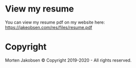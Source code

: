 # View my resume

You can view my resume pdf on my website here: https://jakeobsen.com/res/files/resume.pdf

# Copyright

Morten Jakobsen © Copyright 2019-2020 - All rights reserved.
